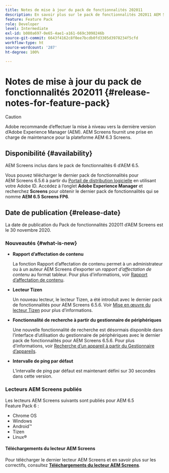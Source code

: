 ```yaml
---
title: Notes de mise à jour du pack de fonctionnalités 202011
description: En savoir plus sur le pack de fonctionnalités 202011 AEM Screens, publié le 30 novembre 2020.
feature: Feature Pack
role: Developer
level: Intermediate
exl-id: b080a697-0e65-4ae1-a161-669c3098246b
source-git-commit: 6643f4162c8f0ee7bcdb0fd3305d3978234f5cfd
workflow-type: ht
source-wordcount: '287'
ht-degree: 100%

---
```


# Notes de mise à jour du pack de fonctionnalités 202011 {#release-notes-for-feature-pack}

>[!CAUTION]
>Adobe recommande d’effectuer la mise à niveau vers la dernière version d’Adobe Experience Manager (AEM). AEM Screens fournit une prise en charge de maintenance pour la plateforme AEM 6.3 Screens.

## Disponibilité {#availability}

AEM Screens inclus dans le pack de fonctionnalités 6 d’AEM 6.5.

Vous pouvez télécharger le dernier pack de fonctionnalités pour AEM Screens 6.5.6 à partir du [Portail de distribution logicielle](https://experience.adobe.com/#/downloads/content/software-distribution/fr/aem.html) en utilisant votre Adobe ID. Accédez à l’onglet **Adobe Experience Manager** et recherchez **Screens** pour obtenir le dernier pack de fonctionnalités qui se nomme **AEM 6.5 Screens FP6**.

## Date de publication {#release-date}

La date de publication du Pack de fonctionnalités 202011 d’AEM Screens est le 30 novembre 2020.

### Nouveautés {#what-is-new}

* **Rapport d’affectation de contenu**

  La fonction Rapport d’affectation de contenu permet à un administrateur ou à un auteur AEM Screens d’exporter un *rapport d’affectation de contenu* au format tableur.
Pour plus d’informations, voir [Rapport d’affectation de contenu](/help/user-guide/content-assignment-report.md).


* **Lecteur Tizen**

  Un nouveau lecteur, le lecteur Tizen, a été introduit avec le dernier pack de fonctionnalités pour AEM Screens 6.5.6.
Voir [Mise en œuvre du lecteur Tizen](/help/user-guide/tizen-player.md) pour plus d’informations.

* **Fonctionnalité de recherche à partir du gestionnaire de périphériques**

  Une nouvelle fonctionnalité de recherche est désormais disponible dans l’interface d’utilisation du gestionnaire de périphériques avec le dernier pack de fonctionnalités pour AEM Screens 6.5.6.
Pour plus d’informations, voir [Recherche d’un appareil à partir du Gestionnaire d’appareils](/help/user-guide/device-registration.md#search-device).

* **Intervalle de ping par défaut**

  L’intervalle de ping par défaut est maintenant défini sur 30 secondes dans cette version.

### Lecteurs AEM Screens publiés

Les lecteurs AEM Screens suivants sont publiés pour AEM 6.5 Feature Pack 6 :

* Chrome OS
* Windows
* Android™
* Tizen
* Linux®

#### Téléchargements du lecteur AEM Screens

Pour télécharger le dernier lecteur AEM Screens et en savoir plus sur les correctifs, consultez **[Téléchargements du lecteur AEM Screens](https://download.macromedia.com/screens/index.html)**.
